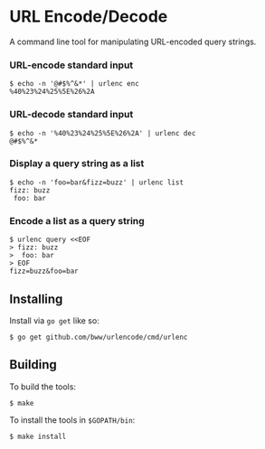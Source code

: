 # URL Encode/Decode

A command line tool for manipulating URL-encoded query strings.

### URL-encode standard input
```
$ echo -n '@#$%^&*' | urlenc enc
%40%23%24%25%5E%26%2A
```

### URL-decode standard input
```
$ echo -n '%40%23%24%25%5E%26%2A' | urlenc dec
@#$%^&*
```

### Display a query string as a list
```
$ echo -n 'foo=bar&fizz=buzz' | urlenc list
fizz: buzz
 foo: bar
```

### Encode a list as a query string
```
$ urlenc query <<EOF
> fizz: buzz
>  foo: bar
> EOF
fizz=buzz&foo=bar
```

## Installing
Install via `go get` like so:

```
$ go get github.com/bww/urlencode/cmd/urlenc
```

## Building
To build the tools:
```
$ make
```

To install the tools in `$GOPATH/bin`:
```
$ make install
```

